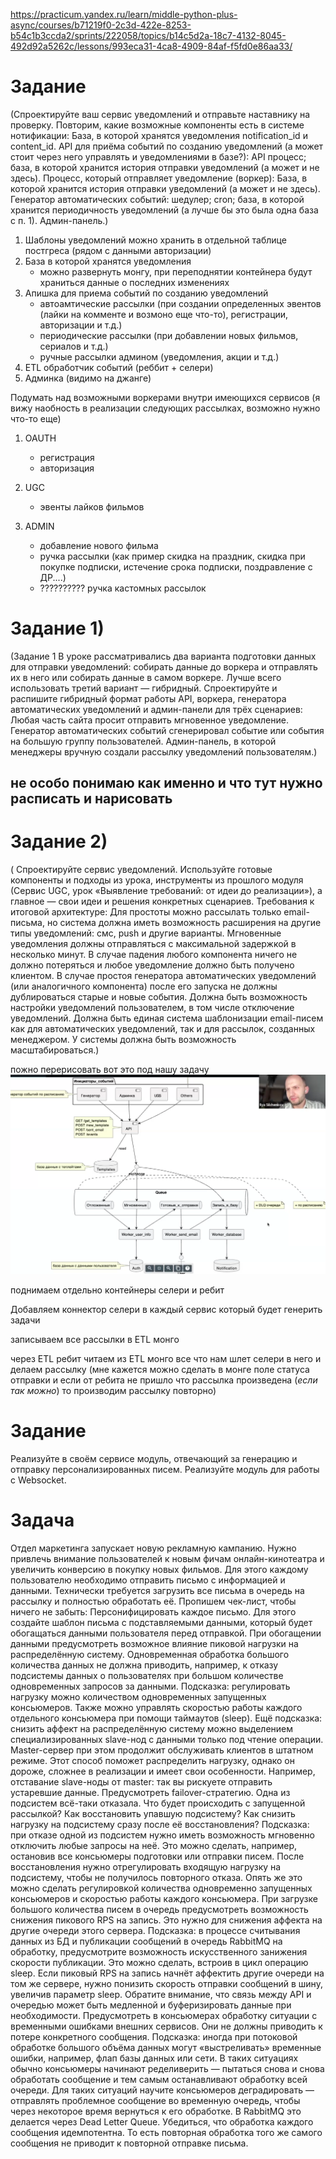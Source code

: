 
https://practicum.yandex.ru/learn/middle-python-plus-async/courses/b71219f0-2c3d-422e-8253-b54c1b3ccda2/sprints/222058/topics/b14c5d2a-18c7-4132-8045-492d92a5262c/lessons/993eca31-4ca8-4909-84af-f5fd0e86aa33/
# Задание

(Спроектируйте ваш сервис уведомлений и отправьте наставнику на проверку.
Повторим, какие возможные компоненты есть в системе нотификации:
База, в которой хранятся уведомления notification_id и content_id.
API для приёма событий по созданию уведомлений (а может стоит через него управлять и уведомлениями в базе?):
API процесс;
база, в которой хранится история отправки уведомлений (а может и не здесь).
Процесс, который отправляет уведомление (воркер):
База, в которой хранится история отправки уведомлений (а может и не здесь).
Генератор автоматических событий:
шедулер;
cron;
база, в которой хранится периодичность уведомлений (а лучше бы это была одна база с п. 1).
Админ-панель.)


1) Шаблоны уведомлений можно хранить в отдельной таблице постгреса (рядом с данными авторизации)
2) База в которой хранятся уведомления
   * можно развернуть монгу, при переподнятии контейнера будут храниться данные о последних изменениях
3) Апишка для приема событий по созданию уведомлений
   * автоамтические рассылки (при создании  определенных эвентов (лайки на комменте и возмоно еще что-то), регистрации, авторизации и т.д.)
   * периодические рассылки (при добавлении новых фильмов, сериалов и т.д.)
   * ручные рассылки админом (уведомления, акции и т.д.)
3) ETL обработчик событий (реббит + селери)
4) Админка (видимо на джанге)



Подумать над возможными воркерами внутри имеющихся сервисов (я вижу наобность в реализации следующих рассылках, возможно нужно что-то еще)

1) OAUTH
   * регистрация
   * авторизация

3) UGC
   * эвенты лайков фильмов

4) ADMIN
   * добавление нового фильма
   * ручка рассылки (как пример скидка на праздник, скидка при покупке подписки, истечение срока подписки, поздравление с ДР....)
   * ?????????? ручка кастомных рассылок 



# Задание 1)

(Задание 1
В уроке рассматривались два варианта подготовки данных для отправки уведомлений: собирать данные до воркера и отправлять их в него или собирать данные в самом воркере.
Лучше всего использовать третий вариант — гибридный.
Спроектируйте и распишите гибридный формат работы API, воркера, генератора автоматических уведомлений и админ-панели для трёх сценариев:
Любая часть сайта просит отправить мгновенное уведомление.
Генератор автоматических событий сгенерировал событие или события на большую группу пользователей.
Админ-панель, в которой менеджеры вручную создали рассылку уведомлений пользователям.)

## не особо понимаю как именно и что тут нужно расписать и нарисовать




# Задание 2)

(
Спроектируйте сервис уведомлений. Используйте готовые компоненты и подходы из урока, инструменты из прошлого модуля (Сервис UGC, урок «Выявление требований: от идеи до реализации»), а главное — свои идеи и решения конкретных сценариев.
Требования к итоговой архитектуре:
Для простоты можно рассылать только email-письма, но система должна иметь возможность расширения на другие типы уведомлений: смс, push и другие варианты.
Мгновенные уведомления должны отправляться с максимальной задержкой в несколько минут.
В случае падения любого компонента ничего не должно потеряться и любое уведомление должно быть получено клиентом.
В случае простоя генератора автоматических уведомлений (или аналогичного компонента) после его запуска не должны дублироваться старые и новые события.
Должна быть возможность настройки уведомлений пользователем, в том числе отключение уведомлений.
Должна быть единая система шаблонизации email-писем как для автоматических уведомлений, так и для рассылок, созданных менеджером.
У системы должна быть возможность масштабироваться.)

пожно перерисовать вот это под нашу задачу 
![img.png](img.png)

поднимаем отдельно контейнеры селери и ребит

Добавляем коннектор селери в каждый сервис который будет генерить задачи 

записываем все рассылки в ETL монго 

через ETL ребит читаем из ETL монго все что нам шлет селери в него и делаем рассылку (мне кажется можно сделать в 
монге поле статуса отправки и если от ребита не пришло что рассылка произведена (*если так можно*) то производим рассылку повторно)




# Задание
Реализуйте в своём сервисе модуль, отвечающий за генерацию и отправку персонализированных писем.
Реализуйте модуль для работы с Websocket.


# Задача
Отдел маркетинга запускает новую рекламную кампанию. Нужно привлечь внимание пользователей к новым фичам онлайн-кинотеатра и увеличить конверсию в покупку новых фильмов. Для этого каждому пользователю необходимо отправить письмо с информацией и данными.
Технически требуется загрузить все письма в очередь на рассылку и полностью обработать её.
Пропишем чек-лист, чтобы ничего не забыть:
Персонифицировать каждое письмо. Для этого создайте шаблон письма с подставляемыми данными, который будет обогащаться данными пользователя перед отправкой.
При обогащении данными предусмотреть возможное влияние пиковой нагрузки на распределённую систему. Одновременная обработка большого количества данных не должна приводить, например, к отказу подсистемы данных о пользователях при большом количестве одновременных запросов за данными.
Подсказка: регулировать нагрузку можно количеством одновременных запущенных консьюмеров. Также можно управлять скоростью работы каждого отдельного консьюмера при помощи таймаутов (sleep).
Ещё подсказка: снизить аффект на распределённую систему можно выделением специализированных slave-нод с данными только под чтение операции. Master-сервер при этом продолжит обслуживать клиентов в штатном режиме. Этот способ поможет распределить нагрузку, однако он дороже, сложнее в реализации и имеет свои особенности. Например, отставание slave-ноды от master: так вы рискуете отправить устаревшие данные.
Предусмотреть failover-стратегию. Одна из подсистем всё-таки отказала. Что будет происходить с запущенной рассылкой? Как восстановить упавшую подсистему? Как снизить нагрузку на подсистему сразу после её восстановления?
Подсказка: при отказе одной из подсистем нужно иметь возможность мгновенно отключить любые запросы на неё. Это можно сделать, например, остановив все консьюмеры подготовки или отправки писем. После восстановления нужно отрегулировать входящую нагрузку на подсистему, чтобы не получилось повторного отказа. Опять же это можно сделать регулировкой количества одновременно запущенных консьюмеров и скоростью работы каждого консьюмера.
При загрузке большого количества писем в очередь предусмотреть возможность снижения пикового RPS на запись. Это нужно для снижения аффекта на другие очереди этого сервера.
Подсказка: в процессе считывания данных из БД и публикации сообщений в очередь RabbitMQ на обработку, предусмотрите возможность искусственного занижения скорости публикации. Это можно сделать, встроив в цикл операцию sleep. Если пиковый RPS на запись начнёт аффектить другие очереди на том же сервере, нужно понизить скорость отправки сообщений в шину, увеличив параметр sleep. Обратите внимание, что связь между API и очередью может быть медленной и буферизировать данные при необходимости.
Предусмотреть в консьюмерах обработку ситуации с временными ошибками внешних сервисов. Они не должны приводить к потере конкретного сообщения.
Подсказка: иногда при потоковой обработке большого объёма данных могут «выстреливать» временные ошибки, например, флап базы данных или сети. В таких ситуациях обычно консьюмеры начинают ределиверить — пытаться снова и снова обработать сообщение и тем самым останавливают обработку всей очереди. Для таких ситуаций научите консьюмеров деградировать — отправлять проблемное сообщение во временную очередь, чтобы через некоторое время вернуться к его обработке. В RabbitMQ это делается через Dead Letter Queue.
Убедиться, что обработка каждого сообщения идемпотентна. То есть повторная обработка того же самого сообщения не приводит к повторной отправке письма.